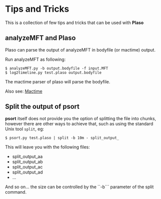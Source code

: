 # Tips and Tricks

This is a collection of few tips and tricks that can be used with **Plaso**

## analyzeMFT and Plaso

Plaso can parse the output of analyzeMFT in bodyfile (or mactime) output.

Run analyzeMFT as following:

```
$ analyzeMFT.py -b output.bodyfile -f input.MFT
$ log2timeline.py test.plaso output.bodyfile
```

The mactime parser of plaso will parse the bodyfile.

Also see: [Mactime](http://wiki.sleuthkit.org/index.php?title=Mactime)

## Split the output of psort

**psort** itself does not provide you the option of splitting the file into chunks, however there are other ways to achieve that, such as using the standard Unix tool ``split``, eg:

```
$ psort.py test.plaso | split -b 10m - split_output_
```

This will leave you with the following files:

+ split_output_aa
+ split_output_ab
+ split_output_ac
+ split_output_ad
+ ...

And so on... the size can be controlled by the ``-b``` parameter of the split command.


